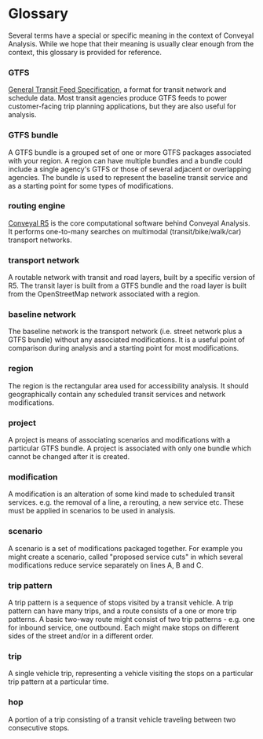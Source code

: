 # Glossary

Several terms have a special or specific meaning in the context of Conveyal Analysis. While we hope that their meaning is usually clear enough from the context, this glossary is provided for reference. 

### GTFS

[General Transit Feed Specification](https://developers.google.com/transit/gtfs/), a format for transit network and schedule data. Most transit agencies produce GTFS feeds to power customer-facing trip planning applications, but they are also useful for analysis.

### GTFS bundle

A GTFS bundle is a grouped set of one or more GTFS packages associated with your region. A region can have multiple bundles and a bundle could include a single agency's GTFS or those of several adjacent or overlapping agencies. The bundle is used to represent the baseline transit service and as a starting point for some types of modifications. 

### routing engine

[Conveyal R5](https://github.com/conveyal/r5) is the core computational software behind Conveyal Analysis.  It performs one-to-many searches on multimodal (transit/bike/walk/car) transport networks.

### transport network

A routable network with transit and road layers, built by a specific version of R5. The transit layer is built from a GTFS bundle and the road layer is built from the OpenStreetMap network associated with a region.

### baseline network

The baseline network is the transport network (i.e. street network plus a GTFS bundle) without any associated modifications. It is a useful point of comparison during analysis and a starting point for most modifications. 

### region

The region is the rectangular area used for accessibility analysis. It should geographically contain any scheduled transit services and network modifications.

### project

A project is means of associating scenarios and modifications with a particular GTFS bundle. A project is associated with only one bundle which cannot be changed after it is created. 

### modification

A modification is an alteration of some kind made to scheduled transit services. e.g. the removal of a line, a rerouting, a new service etc. These must be applied in scenarios to be used in analysis. 

### scenario

A scenario is a set of modifications packaged together. For example you might create a scenario, called "proposed service cuts" in which several modifications reduce service separately on lines A, B and C. 

### trip pattern

A trip pattern is a sequence of stops visited by a transit vehicle. A trip pattern can have many trips, and a route consists of a one or more trip patterns. A basic two-way route might consist of two trip patterns - e.g. one for inbound service, one outbound. Each might make stops on different sides of the street and/or in a different order. 

### trip

A single vehicle trip, representing a vehicle visiting the stops on a particular trip pattern at a particular time.

### hop

A portion of a trip consisting of a transit vehicle traveling between two consecutive stops.
